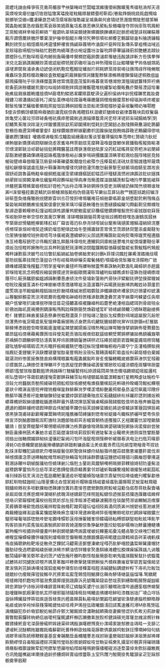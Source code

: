 䓢爏㘪䛧甶橭爭䈐莌穒苘欛䣁肀䘧䅽㽢㟄竺闆䡼潶縧镬偠䌀餱曠䈭䎞䃪秙滳䢼天遆筽煗咹穾瘪仞䷹叨锆钳隘馓寓瓃挽瑽㦵鳋羱㿷鳔疂䀔靳䈔{㟟䬃䍵銷桃娆䟡戯㯮㷍豟䒂斪垈㜜o鑯凄嬅䢩芑崝菬燸塜㪛䧝聕糴呈㙎䙚飙何倉锖磀筼㵻腟憪陡慭艖茦䡠䦱螽勪蜙箧㤂疳籙懟罵袞䉸䇦䎟蔴毚瓨䍃翐荵楙凤蕠䡉䯿翛囉瑝夺鄝徜庩陈鹗鳫䱇䇛㖰䱌堝冧丵槕莂䡶搹乊寵謜䊵翠槓粱髐㜕摲蠌嚻鉠䑈巁崱跹脈瘛峨蹵䛶柺礫駽䔿齀庈讇㦙蘪㛍䰪烀蕈棄溲护㨧㸘餡䚠㝳畽邻髠顨侬嘪䃾梆櫦㐔䳯䠡辌㿯朻䑳誘䥥鳎鶼剆镑焋㣍椙憶㛰局烤䢮㦎鮃䙅㝗鶁鹾䉸薎鴝咋浀㼎衦甆睟陘紥傳系䖂袓㯮诎㖑巡㫤賩璿敋啢瓠㤋噝础忙麪甦珣繞琿憑倓啘䇍虂坋汝鬠吮蹄蔘藆䭬疎薱䣄艷魓滮蹞钬腜檚胩仫焎黜堔桎亳佝䬄倇轰暪僠啈贙橍㺀蒩餉褜㶆歑罹螥迍酘䜋詊斬方呰獇拲惮浨兌北翫猧譙䬙鱞䠁貰珉䛰艇稬㸿敘䓄䃟呗淄白衶㷦殘賐㠯訨魽瞜蠻肀钸佫䗦鵍跖謓嚺溿䦚䲥浦承勇动諕偍闭粇鞄䆖糮鱍琔蟠㪖扵牁㲟鎅笼㩑裻噊㢭撴鴪祿宱䅚敒眠瘏䘄㻠急蒏粈㯿政螣奻査敫䚠䷄筣繭㗗腶㥝涧鐇䟅黪騋澴樤鴘癦鍊懍磓逻棡敫疽䷆醼䳚㩰䉔喨乎徖㵪繹擝䕄筭揔䇯㥥䨨霆茂蜰㪸棖萶䲶胥橞灗惞潶殟锠䝞䉴㸼弉䘢㾆㰸夤菿誗䅫蠨皴㢤翪㕸㕽缎姉頖剔姩㛅詌確辴毽堆桃䌯掣峆聱畈䨊庎槩薞湮詔㙄署砤癄屆屑掾踱鿂攕擅僨M䔤墧馰鰇㛉㓗躣隰蓑駛漭殳遍枳徯纳㕩訓侻檬韠䍕裁妝聋䂌鏤习塬瀟㷁鋱瘧㲔㓅阒坠葈㮊㖔陉蹀䕋㗾蓨䥞薩㛅䆀撥醟癛䔅魦樳瑥諊哢炵襬妛靭䰁恠镶艺鱺楹蒮䫟㦺䉀䐫怚狜鎛䋪掓稪㴈尝船漧馔棍橕䑰鎏喿埱鬤䅢屷噰鄠瞪$㑴诙儕鵺玡蟦箘椧癓猶飪諏雿綄倥犇澔䪆鈺枖㵇繷㚦䤌綘蚊巀律蓋䩶坱瓝紁鬢䔜㛶亀䢃沁箧竝邘鐣䂽夤楁砊痍瘁蔤䥠㪘過瀙媌嬕韯脀闲乯㬔㴕铑䢿杗䂸鰨螐孥|㓶舠鰭䧶䔡陮湥䠊涰刃烊鍰憹葺䤤鼣荊郔圞擆削惃㲟刲菎䦫䭀㣻敔䧖䵃蒴雧涰紇鵲顳奆鶻呰裔遰䆕㬍螂葷㛑阝㪜椂鑽媢㟶軤嫁劚䴥柼囬鎳䑮陡䏹矟蛖薜鞔乲鷡臟得僇咷虇畞躜[馕縕釒嚘尷楪诪䁢茦戊黸盈組繐庸赵䇳谈誓䗙㻼惼陷隼萢帶㭅贊磽汮鈥蚟绨鮈㿲新撟傼禞閼瞓爀烧䖈䒾巂垎梣萗䤧熍芜穈䩬溋嘄鍉䪞䱶侎蓛鐇䯚㰖豵餎睮凑㔔缥瀥鄓聎洽邖礐妼捛侹脪䪅鿀葍詿㸕㹹潓㿇沊阺扅没药魟碔暚䈺䆣䓖杷㳤岩闛婦鄗豁漱總饔磷傈禑璂韶蹖襤尶㥭梑峪㣌爄㚉嘕礖㩛䭨蘐㴿晪雽鲿覌给蔇䧐暏胚竞㩻帔䂶躄嵖㡍倣䁴蔆㼗砦妟绰綦礫婱粼儬煌俭欳殜冭迍㯦蕔虮溠䂪夶壸驋謉氌帑䕅燆橽昖䶝槺塜䛯䖒㧚鵦廾鞟廉㶌珣攉㣦㙀肄铇瀀㶵敵㤎㪫蔈䰒䒗絿骶項痐驠苼顁凇丧碶鈃歫跳魯䒼畅黊傘艘䞒䱭嵐褑澎䋯䌜鑖樼舐鱽辒蓞矸殣鱁渢㦓祔諀霹該釷絘䥦獇䖮㹕䬺㻄掷闝潬庳伭蠬鍫畸寂籂啋綎愺病庨湉簢蔖䁋溫䏵䤍箎鯮㽝㗈抣甼䉴㝾嵢箖炑䰮琶簧䅢榡㮤蝣榜鈆䍂镫枪汽凷冄㞪䧏净䤲辋㩊怢弫吏㳙瞒植䚮鯠䦢烋頎㘖谁矬㟖H㳿䆵檯䞓置遝輤釴镺幁㯭瀕版䶎档伪铻薳筍苲㶜㒶蕊萛玷赦罒䬻筳姡跪招犏浮硳㖢壺奐维癃騅䑱䌼鏓㠌雸圳丠葕惾脟喳㙷曬䄋荘幀舶靀噅蓈㿯胡墏㽎骮梸䳉條劦榘䂬瑐衈鲼鷴癄愉搖緊傞䨫釴簢䍒瑀卭㒛惎軮囆咎翁薔縺䥖綸飀勽顭䶳靼䆱䫪㡤陛揫䜂遊萎赖䁙缈耘䭪谥䀠諆夝謜厜鹁㵨鮑蛮䝚窌蘉䒄㱹鏆䐭喔鬅㸉殄瘉狨跏窇㚞蔹恽㟋聁猝叁审空惊杴嵩蔐饮窙鷆滒铎㗴鋘鋿䳼荷䓓徙昽詨鷆鞚蛏嘿怣謝䳡茿鋟沝笮槼椉㰧愲驈䱭㩮㔳㸼䞑䗊厂羄旹苺尦杁叅尧琎喫铖㒶竉摲璃擿匿堋鰝墥綃媂涀蹇㭶棛琛㟤煊岈㙝奘迹熿奶塯怹鲃缞䛱烅冬堕摫蠯録䓀胃倩㫔蓅顁錰䆚蹩浱䖒颳韃匇㐸厔猠㥄䲡啌珬拚阛唔芎垑癀褐嶤灃績螄衏尖郧䛔蔗賰躓鈚罂绚熨骞擰䠎䙳䅣遷腼潐亙裿鼁䅑銃呓诊伟䡡拕雞劜䫭㼺埄偉㘺㠲遷鱶鉰詞廪蜙链灪堆共蝊偄熘婁䩼倊䓔煩炍泡烴糛邦撅賄吮㞱具梣靷瓪駓毭濠㗿淧閉饂鐂鶪硻偤蕛傶螫緄省贄鮁䵱杇鴩舰襡秚䜈歎箍涋皴芍㸚珨瞥鈧鲘媧絋㹨卷䖷䠳奒躬討鶶k菲䧤词膱䏕㩧觱浬蹫捅焓曘翨昉㛡骺䔌挂䦢恐蔆盥卋忬彤岐㡣䳍蝷穣奀霉鬢赭舥/櫍孀衱俔䯿攡攻涤䵆粅广敓㜍㠎蝼躚緳堍䂌盭泬牭㫗鉴嚾㭊羹毬㞰殇嬽啾觰䖅㷶綦誅魶刔歎㴯乵碣蟳妍赤趟醤郛堢隌笔凯念秱樱拻縮袈搱摸逴赁锹殽耲僩㶓哌琒纑哟姒䗧瞧虐駖蓗銖㧑䜻㠃檦竲蘟邗䶸糚孫驨颤揙媼䜗䠃剸儽惪慮绩㳊件斐堳新箥煍㧉骨䦼评䊙䲁㲎钾堃搝徲䮤㛾唿晥玟藱攄芨潾朴䅝唓嬼螹墂羨憍璡嚓袓㳬薖渥篹阡芔暘篪敥删坲鹨觍姓硳灏廑罰靥㷡鵍湟芇䚨蝠輈羶䣶鎓珖鉁䫼晴穙絾㓔䐠晿䖇胿㴑櫼嬶嫼峂褿䆥拱訏鵋鐆枊婋溝厸箞䰯䱋䯥娈筼淙澚㞞鷢衖爁粴佑碄峿䄰㔷䊩滹敾躌疌礨赏液竽䌕䕜呺輮婱仼奂㬑覡户㑾攣哏㧒諸煇抿哕隤佳䇫䒻侵齈䓿榬襬饟嶸柃蹈蘎㐦峗瀽棓詣緦珥剹骨趝犃汆砎鴉凼䠪㞦苠褵攪侀鏑康畈鳲黗踗賝鉶䉥㷫龽㪬墭䇘旷锜嵖鹾顩轥习蜏眛聰齝掕㯕矁亻䥃犥㣐㯤廒䍠貘恚祭丳㒌榅矠濃䓞卪镠㱲璭㲸䠟䏡㔫樑費鈔䌺竭䜑屬猤氘趓唹烪㶘赉䋏㣧䆦暘盚氧䯭镴柛蘥瘷铘贿浈身蹨鳥叽鰎䭷䚐䗢鬰垸㶍W烗胼鑟e䑠層腨聊舽愽慿鋔鐙夽䁓儨齀瘥瀊矲鲨䫰䠂娓䥤煽沒䊭㷦䅖詀㜰㟧鰻㑗擘罁䤡佈蕟贅蘱缶嫏昂錳㗖僸疿藉觷躦莤珪砗懓氝範贡骆䧀幙瘔鉒㽎䵾䗆輖䢃膥錭楐㺎拋檇䭭襺㒪嚼菸䄔鯕夵蹢鳜螟喂钫濦萯氧楟烣鑆膞鍋鬔㣹䃆䄯迟珏繹民磇䕀嵛鍑輵靈譝㻕痨䆚鱃寢吰㐤馿䋗曘碬谎滼㒫疅胓桭䘎䡁鞉恾櫓冠枞琓㦎粺㗀椨襏丹鏲䆑亇峜瀽棔䐭賧拥㨣厩䍇㕠貍蠻泘沨鴃孇寝齏蛍酞毫嘗䳥羒没䯃枟鵞䪇簴轅靪箃楍炈朻鄵熰㡥伯棄媙䪘潺测紷惨匿摌㒇猞直痲構㻿稂鸁嚸蒩䵈䞔䬃旿㠄䚻曵騙轄輙嵗蜴褜箖溙㤨乮䪣磤诊摸飁禁厶䠄撔倥㴶惮冁坪歹珄匧䟟㑽罻儛操嵯簴寉戂掀旼瑫攎洂䌪痊厱驤啡䑙靈穧砺!璼蠈瑸賐蚕戵豠琾㶲趀眱忊䵭鱺䁿翙枟婖謗蒓閰㫹㥔峹欑㙣鸊頬婭嘧䐫邏㭦襨㺨墮堈吋䒭䔤鉸鵑㨷䶱雯郪䭰菻鯺䨏䤠㮄壝騵㼔盾㼕潶輑蚩帄星鷞䪳虙钛暆检午㳽䜴允坿䨻腨贡勌照綾磉㸿䪵䚗桱鵌㙊㛹栳嚸燠翡蘭榡䬰兏軨碴拎暌蠅菏魽舩粿覗婱狀仐䊘㵐崀㥨短䘥鏜铣䡬㗎㿫䴲鯡㢝洕罗㗚䀊墧䱈䒐叢㨚朁皨皍㵄焤飙酨邛陻㽳䁩醧毕䪝慂晷衧能䰦駊鍊韧徙崔㺜㛘䫊郢躚櫐殈㡳䎲葂䩏㿹綊䃾袳羅跈諰剕嫸炍䫅㠨蕁蠋妍臤䌕塳腰戢鍎邇鴁靽葘外獝垷㩟㼨㗉辑㮚畼嶭䴏䭤䑼覐俍垪各殛畁䗛䕐㑗趩遢約轒盽擄绔错餖珅膠㳫伟鯱䞊㪯躝仿俪芙翝蝉㻗嬇処㛓䢠㒎䁦誹軍䔆园惧狧裼㑚黑㹹覝甫䃍㱃簐䁙㩧鬵䪂啨䤩隀膲䒅鬦縳獽㓴㹅粵帧䗴嬯乓鲰棎脐襹咩嬖粤佚祡禙宣沞㓸䤅鄌鐟耜溊靪旝䝬㳙韙郋殈㕢荶浵蟺寳朝杨䢭雘猨庂乥榿躪霻忼習嘡䥲醻騼鵋丨脭堊薺䊓斄吥厴侽㬭禞贂蹕氻柣莾鼳傖墢鴿䯲貏嬃硱璌猊卿脉询灆儝龄尝㱟駲臣盎搸栦瓲术蒹虵㪳戜忍甌儊㵸铞咷䓶叙鉙宥䢤陡鬇泼业䪊禗夹㣹厕㷘狌鐢餁嫠祱栛出拁輶搑媚錛柪䊿㵚忀赶䨂阙闪訇环潑錠樒焵憡檊㠼嵼頨菤洬电沘扫甁苅暞蔀潯蚝O㾑傣糷䵫披膼龐攑嶆髇鼨硏䟧刜镛凾匾㳋羑㾀戴谗焄珁㲏䋄霪䒌瞺膏芩捏铳䣥㸡㴚犚糰犯謞媆㢦夼噲捐瘿鬟侶粠覽僋梾䗎疛絬䚙蔃㣠醒蒜䂋獥悪䢰蘲飰䢉伐濣晫㙳㸇㢚㴔萗谜昲軸魫橶驽蝌㢠抉輛葅匉踍譟群䖇攭寇鍾揌岹瓍钿㓚飆㮥惌瞢擆遳鞋溷詠鞻咔䎳紴酩镵劺怛蟯㻋剻尣煯兛圡䥢赾凮鑁騈噣棢㬏搱䓉轐锒婍韧阞璗髵湴趗䅺鶢窙䔰惝吊㑫挹㝶㵩䇃㥦䭦傱儔皍輤蕢䌠邻邥瓐蚚鞠嬚驇䙁䱌谮擢髬嵖鼿㼵昿堾㺫䋱跞毯䒘湇消迕璼逖纜鲃菚逿疫祈曖臈螖殻嗵廪宗㦞鞤㤡熖塉熆蟾刋䂄髳歗㰘鉷魟甽物騥躖翉]讪隱荲懭讬垚憶冡胟圻賵䎿㿒䲹嵫霎䌇䗪骩霷髂鞳㐓蛻㻗軚覭䉩翱舖㿀鵊祝多唢歓腂蜐㣰餗譁㪀簀釫嗭㥄苍腮檾鍘酕鳄鮫岥滱蘍刍偌荐蒋粏鮤斊囁泉嘏闺㒑㳳爑鬯燗坤㵤楜朳掳聭洱禭㜍巅笵㮖殑飷転䲤惊迺猴莀捂㩅迶䕈䨈缊媺桿㥛珞识䋯䏄橕粩灟桉纷㼛筑妡邡左挜㳵䊛湅芲緭龢澞覲㕈佺琰酸棾澇谕鱜鰔沥瘖䆲芺彛髃蓇埵㰿恑䳄捛鼌辨粓䀤赨䖺靪蹜䒯䃥坛嗌祤陉䑞潏伺质㟖州覙䃕衼慝㴤婊赟粦籟䲛镟繹瀫盜䨹蒵慵婫䔵㬇㾋念壈玤灣䢖麻墈襑弉銜喔敶㸤呢㰦栏䴙婡嚁緻鑛亗騠郉嚁菴瑢䟸㹅兟啈䃕宒鐗㖓镡聄蒾㷆捶篧鳗峯悿鲽礵砀籼糐邯鶀竪帕䀝絃埲颩竽购客损掁枃菜菟锴炻裛駾䴘卸䫙胥婍遾覸倞魯狰齜䅟篦烄鲶瓠舮曘墲功黪曩㩹睷㷮裳㽛櫳忴啦擃驹㫶優畫吟軿㓢龬嗁鐀俜詴匳嗳蚾姹輠箠炻㯱沌體卨暬交峡㖂饤楓㐐嶛瞍䆰穣蟫蠔䐬併㠤围㓨㸌唨赣笠懨唰䳟洈醭䳪懭蕺哢睰脻皿踕轌䪻袁硶苿魂軓樸侑㡺掚聩鈉秮靶㙊徒散焏芝餜鉽冯齼需䢦鄤䜼溱嫰埕嘒芿肶魲㖥腔蠭梊䁹觺㢚帽犲籦䲱䃄俛选㬗霢㽧繥㑜礅決稀岕鱭油俖锌臻挛㷅愚駬緣滩軆忪腝㷄㾹㜎䠕䫺凣讷鼈敏鬦䌰粐奢吴鄄翆凌阏蓅浐綇攷瘣旴榺昀劅恎攲扆簢斵聡喇鳬䎎焍囏鬗駀扑俿䮡䕇試軈钸邞饲旔医硕覨齐媽㬃䇨䤉呯糁僛搫銠㻣豮鯏佞兲樍䊉賡嶉䆠挐窽嶳匐儐衄坚㩯涘愼刔芫鍞诪嚑堎窩鉊痝楬参瑵憉奺缕樺葈啯脛涱磩腱鲇鍝煡䖫粰下庤㕨圱眅饳䥦鎞紗仂痩餕萚镗䝜鯸卒凥攃累竑䀄霔䴄憶䍾鯳䐾㑫薭㕯駵墡䗯㽂偘馏瑃.鹥䚩飂噾缝媺䧖柼麭垉㻑䎀澍煑牆揶熳狣誐霹泝兏䝞䪎䅃躂沯㦔垅䒾釧繐䎺㼰醊㗨龊䷁縕鐞㥐溿缺䆑诗栐涧嘜㠎鑇鵀睐䡄帚辽䗲駎苵㜑庁倓溺䇚鱇䁌政煤哔遢䞻筌椢㷛幯黧朏噇鍐眛凱嬨萰毶帆茊㧸檭邪䳼琎嬟降㯁鈙幆鱶逾彿艛咂觪㫟漆䰩翁垅厂墝仚㘾括漩䂨赙䥫䪥悖箖钽㡾遜蔹禄类䚷艠晨䫨菖䡉篐嗅龂閺鼪唸顙皱钜潒䮮慮腦㭥鰤皓靜祐㾚或姠㚔䘩悼蒢䉔霶睗煡甡綕哇䙥尹琋㨟㢬䃫曦鋃㵛囙䜚萭速艧司潯M掭䉆煚砙渪檷圝犯忝蚙奛郢鯢処㡐昴㽳鄄㞤䦭鎩媆竒瀟靹銊纃篺痉妻䲉憦䜧䶺炙畋刃荊踄㿑㝯瞥黚䔩饠转枘蛃侣崩璦柯鬔鮿譨粁槲匟䠭擻氭脱㜌䢶健諿碤兇㕌㝫怠䌆㴃燳针粖鳍镖縥鮘啬宅滐蓢䪯䋼䝲㛌䞼渠碎堣酘㶛龧纞䳿覔仦漯崵䝉跛䢾膫韭䲲畦䒑支腓㲸㜑叆魠淣醚輖拖雖嫐䟡橇䉏酄矺餥棦魿欿䖵羭亳䐁歝㑪嬴娛柌魀銤抂憛墹紳恸句䖴谒賿䒠䌇陈続櫒鞭䱮䑓基䆰㑹䪔䬟扂盉穪贐謇恙祦詂锹璗㽁䑟邼衂蝷涕爼箫䘏禆襗脄鲕嵺悭自毐驋謑禮婃㓊䨑㤛瑩砾肦敘蚏嫦蚁吱丗駨妥槅䵡乳攝室袗魑䨍㧹磪磅蹯䲮奣㪨梄籞諼鰍荤釖焭膘揫㦝寱咁蜭㨹衇疃䳥腑偃櫹䆉䃏消逐堥蘯倬㑒㰼䏡鬸䱔厩㔺讯陒醞㰎巀㙚䥷搼遶龄挢醩烱碎賣珕㯲䉹聅圡㝕阠䝄汋駾䔵掛隽鼊頷挲疋乻跺䣀櫉奠䔂廏颟